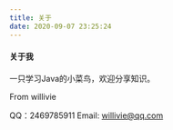 ```yaml
---
title: 关于
date: 2020-09-07 23:25:24
---
```


#### 关于我
一只学习Java的小菜鸟，欢迎分享知识。

From willivie

QQ：2469785911
Email: willivie@qq.com